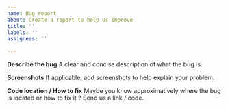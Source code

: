 ```yaml
---
name: Bug report
about: Create a report to help us improve
title: ''
labels: ''
assignees: ''

---
```


**Describe the bug**
A clear and concise description of what the bug is.

**Screenshots**
If applicable, add screenshots to help explain your problem.

**Code location / How to fix**
Maybe you know approximatively where the bug is located or how to fix it ? Send us a link / code.
